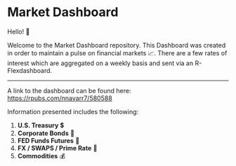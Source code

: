 # Market Dashboard

Hello! &#128075;

Welcome to the Market Dashboard repository. This Dashboard was created in order to maintain a pulse on financial markets 	&#128200;. There are a few rates of interest which are aggregated on a weekly basis and sent via an R-Flexdashboard.

---
A link to the dashboard can be found here: https://rpubs.com/nnavarr7/580588

Information presented includes the following:

1. **U.S. Treasury** 	&#128178;
2. **Corporate Bonds** 	&#128188;
3. **FED Funds Futures** 	&#127974;
4. **FX / SWAPS / Prime Rate** &#128177;
5. **Commodities** &#128176;

